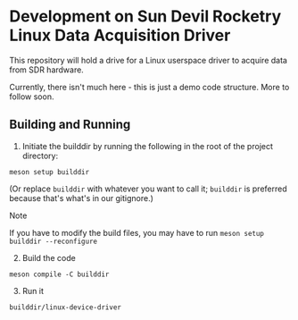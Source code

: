 # Development on Sun Devil Rocketry Linux Data Acquisition Driver
This repository will hold a drive for a Linux userspace driver to acquire data from SDR hardware.

Currently, there isn't much here - this is just a demo code structure. More to follow soon.

## Building and Running
1. Initiate the builddir by running the following in the root of the project directory:

```meson setup builddir``` 

(Or replace ```builddir``` with whatever you want to call it; ```builddir``` is preferred because that's what's in our gitignore.)
>[!Note]
>If you have to modify the build files, you may have to run ```meson setup builddir --reconfigure```
2. Build the code

```meson compile -C builddir```

3. Run it

```builddir/linux-device-driver```